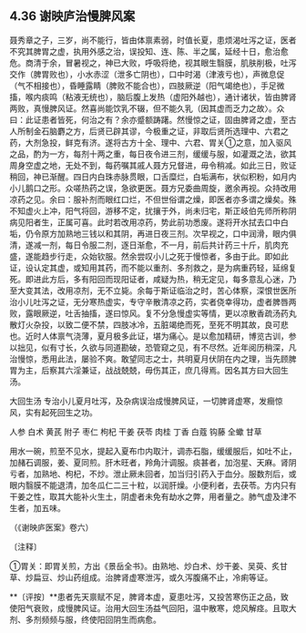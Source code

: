 ## 4.36 谢映庐治慢脾风案

聂秀章之子，三岁，尚不能行，皆由体禀素弱，时值长夏，患烦渴吐泻之证，医者不究其脾胃之虚，执用外感之治，误投知、连、陈、半之属，延经十日，愈治愈危。商清于余，冒暑视之，神已大败，呼吸将绝，视其眼生翳膜，肌肤削极，吐泻交作（脾胃败也），小水赤涩（泄多亡阴也），口中时渴（津液亏也），声微息促（气不相接也），昏睡露睛（脾败不能合也），四肢厥逆（阳气竭绝也），手足微搐，喉内痰鸣（粘液无统也），脑后腹上发热（虚阳外越也），通计诸状，皆由脾肾两败，真慢脾风证。然喜尚能饮乳不辍，但不能久乳（因其虚而乏力之故〉。众曰：此证患者皆死，何治之有？余亦蹙额踌躇。然慢惊之证，固由脾肾之虚，至古人所制金石脑麝之方，后贤已辟其谬，今极重之证，非取后贤所选理中、六君之药，大剂急投，鲜克有济。遂将古方十全、理中、六君、胃关①之意，加入驱风之品，酌为一方，每剂十两之重，每日夜令进三剂，缓缓与服，如灌溉之法，欲其周身空虚之地，无处不到，每药嘱其戚人聂方兄督进，毋令稍减。如此三日，败证稍回，神已渐醒。四日内白珠赤脉贯眼，口舌糜烂，白垢满布，状似积粉，如月内小儿鹅口之形。众嗟热药之误，急欲更医。聂方兄委曲周旋，邀余再视。众持改用凉药之见。余曰：服补剂而眼红口烂，不但世俗谓之燥，即医者亦多谓之燥矣。殊不知虚火上冲，阳气将回，游移不定，扰攘于外，尚未归宅，斯正岐伯先师所称阴病见阳者生，正属可喜。此时若改用凉药，势此前功悉废。遂将开水拭去口中白垢，仍令原方加熟地三钱以和其阴，再进日夜三剂。次早视之，口中润滑，眼内俱清，遂减一剂，每日令服二剂，逐日渐愈，不一月，前后共计药三十斤，肌肉充盛，遂能趋步行走，众始钦服。然余尝叹小儿之死于慢惊者，多由于此。即如此证，设认定其虚，或知用其药，而不能以重剂、多剂救之，是为病重药轻，延绵复死。即进此方后，多有阳回而现阳证者，咸疑为热，稍无定见，每多意乱心迷，乃至大变其法，改用凉剂，无不立毙。余每于斯证临治之时，苦心体察，深恨世医所治小儿吐泻之证，无分寒热虚实，专守辛散清凉之药，实者侥幸得功，虚者脾唇两败，露眼厥逆，吐舌抽搐，遂曰惊风。复不分急慢虚实等情，更以凉散香疏汤药丸散灯火杂投，以致二便不禁，四肢冰冷，五脏竭绝而死，至死不明其故，良可悲也。近时人体禀气浇薄，夏月极多此证，堪为痛心。是以愈加精研，博览古训，参以拙见，似有寸长，久欲与同道勘破，恐管窥之见，有不尽然。近年阅历稍深，凡治慢惊，悉用此法，屡验不爽。敢望同志之士，共明夏月伏阴在内之理，当先顾脾胃为主，后察其六淫兼证，战战兢兢，毋伤其正，庶几得焉。因名其方曰大回生汤。

大回生汤 专治小儿夏月吐泻，及杂病误治成慢脾风证，一切脾肾虚寒，发癎惊风，实有起死回生之功。

人参 白术 黄芪 附子 枣仁 枸杞 干姜 茯苓 肉桂 丁香 白蔻 钩藤 全蠍 甘草

用水一碗，煎至不见水，提起入夏布巾内取汁，调赤石脂，缓缓服后，如吐不止，加赭石调服，姜、夏同煎。肝木旺者，羚角汁调服。痰甚者，加泡星、天麻。肾阴亏者，加熟地、枸杞，不炒。泄止厥未回者，加当归引药入于血分。服数剂后，或眼内翳膜不能退清，加冬瓜仁二三十粒，以润肝燥。小便利者，去茯苓。方内只有干姜之性，取其大能补火生土，阴虚者未免有劫水之弊，用者量之。肺气虚及津不生者，加五味。

（《谢映庐医案》卷六）

〔注释〕

①胃关：即胃关煎，方出《景岳全书》。由熟地、炒白术、炒干姜、吴萸、炙甘草、炒扁豆、炒山药组成。治脾肾虚寒泄泻，或久泻腹痛不止，冷痢等证。

**〔评按〕**患者先天禀赋不足，脾肾本虚，夏患吐泻，又投苦寒伤正之品，致使阳气衰败，成慢脾风证。治用大回生汤益气回阳，温中散寒，熄风解痉。且取大剂、多剂频频与服，终使阳回阴生而病愈。
